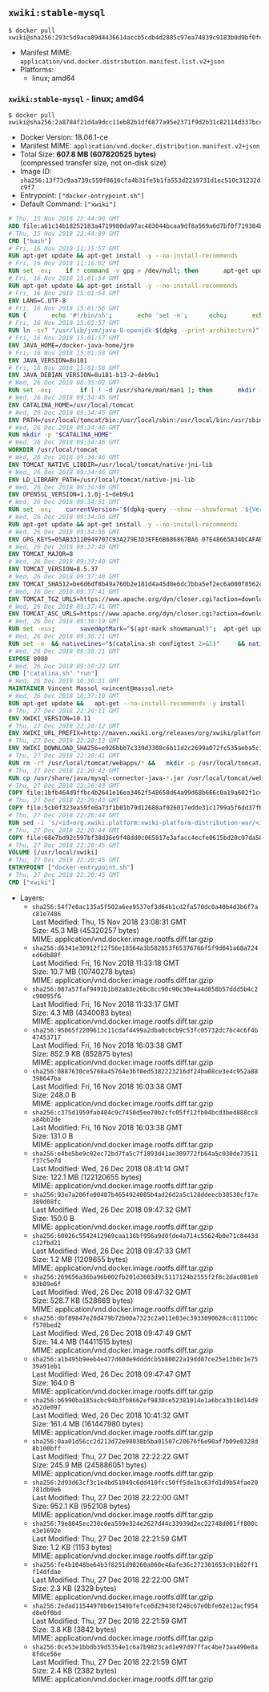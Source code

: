 ## `xwiki:stable-mysql`

```console
$ docker pull xwiki@sha256:293c5d9aca89d4436614accb5cdb4d2885c97ea74839c9183b0d9bf0fc1ba25d
```

-	Manifest MIME: `application/vnd.docker.distribution.manifest.list.v2+json`
-	Platforms:
	-	linux; amd64

### `xwiki:stable-mysql` - linux; amd64

```console
$ docker pull xwiki@sha256:2a8784f21d4a9dcc11eb82b1df6877a95e2371f9d2b31c82114d337bcc0f3c73
```

-	Docker Version: 18.06.1-ce
-	Manifest MIME: `application/vnd.docker.distribution.manifest.v2+json`
-	Total Size: **607.8 MB (607820525 bytes)**  
	(compressed transfer size, not on-disk size)
-	Image ID: `sha256:13f73c9aa739c559f8616cfa4b31fe5b1fa553d2219731d1ec510c31232dc9f7`
-	Entrypoint: `["docker-entrypoint.sh"]`
-	Default Command: `["xwiki"]`

```dockerfile
# Thu, 15 Nov 2018 22:44:00 GMT
ADD file:a61c14b18252183a4719980da97ac483044bcaa9df8a569a6d7bf0f719384b5e in / 
# Thu, 15 Nov 2018 22:44:09 GMT
CMD ["bash"]
# Fri, 16 Nov 2018 11:15:57 GMT
RUN apt-get update && apt-get install -y --no-install-recommends 		ca-certificates 		curl 		netbase 		wget 	&& rm -rf /var/lib/apt/lists/*
# Fri, 16 Nov 2018 11:16:02 GMT
RUN set -ex; 	if ! command -v gpg > /dev/null; then 		apt-get update; 		apt-get install -y --no-install-recommends 			gnupg 			dirmngr 		; 		rm -rf /var/lib/apt/lists/*; 	fi
# Fri, 16 Nov 2018 15:01:54 GMT
RUN apt-get update && apt-get install -y --no-install-recommends 		bzip2 		unzip 		xz-utils 	&& rm -rf /var/lib/apt/lists/*
# Fri, 16 Nov 2018 15:01:54 GMT
ENV LANG=C.UTF-8
# Fri, 16 Nov 2018 15:01:56 GMT
RUN { 		echo '#!/bin/sh'; 		echo 'set -e'; 		echo; 		echo 'dirname "$(dirname "$(readlink -f "$(which javac || which java)")")"'; 	} > /usr/local/bin/docker-java-home 	&& chmod +x /usr/local/bin/docker-java-home
# Fri, 16 Nov 2018 15:01:57 GMT
RUN ln -svT "/usr/lib/jvm/java-8-openjdk-$(dpkg --print-architecture)" /docker-java-home
# Fri, 16 Nov 2018 15:01:57 GMT
ENV JAVA_HOME=/docker-java-home/jre
# Fri, 16 Nov 2018 15:01:58 GMT
ENV JAVA_VERSION=8u181
# Fri, 16 Nov 2018 15:01:58 GMT
ENV JAVA_DEBIAN_VERSION=8u181-b13-2~deb9u1
# Wed, 26 Dec 2018 08:35:02 GMT
RUN set -ex; 		if [ ! -d /usr/share/man/man1 ]; then 		mkdir -p /usr/share/man/man1; 	fi; 		apt-get update; 	apt-get install -y --no-install-recommends 		openjdk-8-jre="$JAVA_DEBIAN_VERSION" 	; 	rm -rf /var/lib/apt/lists/*; 		[ "$(readlink -f "$JAVA_HOME")" = "$(docker-java-home)" ]; 		update-alternatives --get-selections | awk -v home="$(readlink -f "$JAVA_HOME")" 'index($3, home) == 1 { $2 = "manual"; print | "update-alternatives --set-selections" }'; 	update-alternatives --query java | grep -q 'Status: manual'
# Wed, 26 Dec 2018 09:34:45 GMT
ENV CATALINA_HOME=/usr/local/tomcat
# Wed, 26 Dec 2018 09:34:45 GMT
ENV PATH=/usr/local/tomcat/bin:/usr/local/sbin:/usr/local/bin:/usr/sbin:/usr/bin:/sbin:/bin
# Wed, 26 Dec 2018 09:34:46 GMT
RUN mkdir -p "$CATALINA_HOME"
# Wed, 26 Dec 2018 09:34:46 GMT
WORKDIR /usr/local/tomcat
# Wed, 26 Dec 2018 09:34:46 GMT
ENV TOMCAT_NATIVE_LIBDIR=/usr/local/tomcat/native-jni-lib
# Wed, 26 Dec 2018 09:34:46 GMT
ENV LD_LIBRARY_PATH=/usr/local/tomcat/native-jni-lib
# Wed, 26 Dec 2018 09:34:46 GMT
ENV OPENSSL_VERSION=1.1.0j-1~deb9u1
# Wed, 26 Dec 2018 09:34:51 GMT
RUN set -ex; 	currentVersion="$(dpkg-query --show --showformat '${Version}\n' openssl)"; 	if dpkg --compare-versions "$currentVersion" '<<' "$OPENSSL_VERSION"; then 		if ! grep -q stretch /etc/apt/sources.list; then 			{ 				echo 'deb http://deb.debian.org/debian stretch main'; 				echo 'deb http://security.debian.org stretch/updates main'; 				echo 'deb http://deb.debian.org/debian stretch-updates main'; 			} > /etc/apt/sources.list.d/stretch.list; 			{ 				echo 'Package: *'; 				echo 'Pin: release n=stretch*'; 				echo 'Pin-Priority: -10'; 				echo; 				echo 'Package: openssl libssl*'; 				echo "Pin: version $OPENSSL_VERSION"; 				echo 'Pin-Priority: 990'; 			} > /etc/apt/preferences.d/stretch-openssl; 		fi; 		apt-get update; 		apt-get install -y --no-install-recommends openssl="$OPENSSL_VERSION"; 		rm -rf /var/lib/apt/lists/*; 	fi
# Wed, 26 Dec 2018 09:34:56 GMT
RUN apt-get update && apt-get install -y --no-install-recommends 		libapr1 	&& rm -rf /var/lib/apt/lists/*
# Wed, 26 Dec 2018 09:34:56 GMT
ENV GPG_KEYS=05AB33110949707C93A279E3D3EFE6B686867BA6 07E48665A34DCAFAE522E5E6266191C37C037D42 47309207D818FFD8DCD3F83F1931D684307A10A5 541FBE7D8F78B25E055DDEE13C370389288584E7 61B832AC2F1C5A90F0F9B00A1C506407564C17A3 713DA88BE50911535FE716F5208B0AB1D63011C7 79F7026C690BAA50B92CD8B66A3AD3F4F22C4FED 9BA44C2621385CB966EBA586F72C284D731FABEE A27677289986DB50844682F8ACB77FC2E86E29AC A9C5DF4D22E99998D9875A5110C01C5A2F6059E7 DCFD35E0BF8CA7344752DE8B6FB21E8933C60243 F3A04C595DB5B6A5F1ECA43E3B7BBB100D811BBE F7DA48BB64BCB84ECBA7EE6935CD23C10D498E23
# Wed, 26 Dec 2018 09:37:40 GMT
ENV TOMCAT_MAJOR=8
# Wed, 26 Dec 2018 09:37:40 GMT
ENV TOMCAT_VERSION=8.5.37
# Wed, 26 Dec 2018 09:37:40 GMT
ENV TOMCAT_SHA512=be6d6df8b49a760b2e181d4a45d8e6dc7bba5ef2ec6a000f8562cf5f34db5b7fac300cba65bca782bfd25a9f9d8d4a48625f1ad046115c1d6629ea5f210a2718
# Wed, 26 Dec 2018 09:37:41 GMT
ENV TOMCAT_TGZ_URLS=https://www.apache.org/dyn/closer.cgi?action=download&filename=tomcat/tomcat-8/v8.5.37/bin/apache-tomcat-8.5.37.tar.gz 	https://www-us.apache.org/dist/tomcat/tomcat-8/v8.5.37/bin/apache-tomcat-8.5.37.tar.gz 	https://www.apache.org/dist/tomcat/tomcat-8/v8.5.37/bin/apache-tomcat-8.5.37.tar.gz 	https://archive.apache.org/dist/tomcat/tomcat-8/v8.5.37/bin/apache-tomcat-8.5.37.tar.gz
# Wed, 26 Dec 2018 09:37:41 GMT
ENV TOMCAT_ASC_URLS=https://www.apache.org/dyn/closer.cgi?action=download&filename=tomcat/tomcat-8/v8.5.37/bin/apache-tomcat-8.5.37.tar.gz.asc 	https://www-us.apache.org/dist/tomcat/tomcat-8/v8.5.37/bin/apache-tomcat-8.5.37.tar.gz.asc 	https://www.apache.org/dist/tomcat/tomcat-8/v8.5.37/bin/apache-tomcat-8.5.37.tar.gz.asc 	https://archive.apache.org/dist/tomcat/tomcat-8/v8.5.37/bin/apache-tomcat-8.5.37.tar.gz.asc
# Wed, 26 Dec 2018 09:38:19 GMT
RUN set -eux; 		savedAptMark="$(apt-mark showmanual)"; 	apt-get update; 		apt-get install -y --no-install-recommends gnupg dirmngr; 		export GNUPGHOME="$(mktemp -d)"; 	for key in $GPG_KEYS; do 		gpg --batch --keyserver ha.pool.sks-keyservers.net --recv-keys "$key"; 	done; 		apt-get install -y --no-install-recommends wget ca-certificates; 		success=; 	for url in $TOMCAT_TGZ_URLS; do 		if wget -O tomcat.tar.gz "$url"; then 			success=1; 			break; 		fi; 	done; 	[ -n "$success" ]; 		echo "$TOMCAT_SHA512 *tomcat.tar.gz" | sha512sum -c -; 		success=; 	for url in $TOMCAT_ASC_URLS; do 		if wget -O tomcat.tar.gz.asc "$url"; then 			success=1; 			break; 		fi; 	done; 	[ -n "$success" ]; 		gpg --batch --verify tomcat.tar.gz.asc tomcat.tar.gz; 	tar -xvf tomcat.tar.gz --strip-components=1; 	rm bin/*.bat; 	rm tomcat.tar.gz*; 	command -v gpgconf && gpgconf --kill all || :; 	rm -rf "$GNUPGHOME"; 		nativeBuildDir="$(mktemp -d)"; 	tar -xvf bin/tomcat-native.tar.gz -C "$nativeBuildDir" --strip-components=1; 	apt-get install -y --no-install-recommends 		dpkg-dev 		gcc 		libapr1-dev 		libssl-dev 		make 		"openjdk-${JAVA_VERSION%%[.~bu-]*}-jdk=$JAVA_DEBIAN_VERSION" 	; 	( 		export CATALINA_HOME="$PWD"; 		cd "$nativeBuildDir/native"; 		gnuArch="$(dpkg-architecture --query DEB_BUILD_GNU_TYPE)"; 		./configure 			--build="$gnuArch" 			--libdir="$TOMCAT_NATIVE_LIBDIR" 			--prefix="$CATALINA_HOME" 			--with-apr="$(which apr-1-config)" 			--with-java-home="$(docker-java-home)" 			--with-ssl=yes; 		make -j "$(nproc)"; 		make install; 	); 	rm -rf "$nativeBuildDir"; 	rm bin/tomcat-native.tar.gz; 		apt-mark auto '.*' > /dev/null; 	[ -z "$savedAptMark" ] || apt-mark manual $savedAptMark; 	apt-get purge -y --auto-remove -o APT::AutoRemove::RecommendsImportant=false; 	rm -rf /var/lib/apt/lists/*; 		find ./bin/ -name '*.sh' -exec sed -ri 's|^#!/bin/sh$|#!/usr/bin/env bash|' '{}' +; 		chmod -R +rX .; 	chmod 777 logs work
# Wed, 26 Dec 2018 09:38:21 GMT
RUN set -e 	&& nativeLines="$(catalina.sh configtest 2>&1)" 	&& nativeLines="$(echo "$nativeLines" | grep 'Apache Tomcat Native')" 	&& nativeLines="$(echo "$nativeLines" | sort -u)" 	&& if ! echo "$nativeLines" | grep 'INFO: Loaded APR based Apache Tomcat Native library' >&2; then 		echo >&2 "$nativeLines"; 		exit 1; 	fi
# Wed, 26 Dec 2018 09:38:21 GMT
EXPOSE 8080
# Wed, 26 Dec 2018 09:38:22 GMT
CMD ["catalina.sh" "run"]
# Wed, 26 Dec 2018 10:36:31 GMT
MAINTAINER Vincent Massol <vincent@massol.net>
# Wed, 26 Dec 2018 10:37:10 GMT
RUN apt-get update &&   apt-get --no-install-recommends -y install     curl     libreoffice     unzip     procps     libmysql-java &&   rm -rf /var/lib/apt/lists/*
# Thu, 27 Dec 2018 22:20:11 GMT
ENV XWIKI_VERSION=10.11
# Thu, 27 Dec 2018 22:20:12 GMT
ENV XWIKI_URL_PREFIX=http://maven.xwiki.org/releases/org/xwiki/platform/xwiki-platform-distribution-war/10.11
# Thu, 27 Dec 2018 22:20:12 GMT
ENV XWIKI_DOWNLOAD_SHA256=e926bbb7c339d3308c6b11d2c2699a072fc535aeba5c18a30c6f9c10fe395ec7
# Thu, 27 Dec 2018 22:20:41 GMT
RUN rm -rf /usr/local/tomcat/webapps/* &&   mkdir -p /usr/local/tomcat/temp &&   mkdir -p /usr/local/xwiki/data &&   curl -fSL "${XWIKI_URL_PREFIX}/xwiki-platform-distribution-war-${XWIKI_VERSION}.war" -o xwiki.war &&   echo "$XWIKI_DOWNLOAD_SHA256 xwiki.war" | sha256sum -c - &&   unzip -d /usr/local/tomcat/webapps/ROOT xwiki.war &&   rm -f xwiki.war
# Thu, 27 Dec 2018 22:20:42 GMT
RUN cp /usr/share/java/mysql-connector-java-*.jar /usr/local/tomcat/webapps/ROOT/WEB-INF/lib/
# Thu, 27 Dec 2018 22:20:43 GMT
COPY file:1bfb464d9ffbc4b2641e16ea3462f548658d64a99d68b666c0a19a602f1c4763 in /usr/local/tomcat/bin/ 
# Thu, 27 Dec 2018 22:20:43 GMT
COPY file:5cb0f323ea59fe0a73f1b01b79d12680af026017edde31c1799a5f6dd37fb425 in /usr/local/tomcat/webapps/ROOT/WEB-INF/hibernate.cfg.xml 
# Thu, 27 Dec 2018 22:20:44 GMT
RUN sed -i 's/<id>org.xwiki.platform:xwiki-platform-distribution-war/<id>org.xwiki.platform:xwiki-platform-distribution-docker/'   /usr/local/tomcat/webapps/ROOT/META-INF/extension.xed
# Thu, 27 Dec 2018 22:20:44 GMT
COPY file:68e7bd92c597bf38d36e9f48dd0c065817e3afacc4ecfe0615bd20c97da58ee5 in /usr/local/bin/docker-entrypoint.sh 
# Thu, 27 Dec 2018 22:20:45 GMT
VOLUME [/usr/local/xwiki]
# Thu, 27 Dec 2018 22:20:45 GMT
ENTRYPOINT ["docker-entrypoint.sh"]
# Thu, 27 Dec 2018 22:20:45 GMT
CMD ["xwiki"]
```

-	Layers:
	-	`sha256:54f7e8ac135a5f502a6ee9537ef3d64b1cd2fa570dc0a40b4d3b6f7ac81e7486`  
		Last Modified: Thu, 15 Nov 2018 23:08:31 GMT  
		Size: 45.3 MB (45320257 bytes)  
		MIME: application/vnd.docker.image.rootfs.diff.tar.gzip
	-	`sha256:d6341e30912f12f56e18564a3b582853f65376766f5f9d641a68a724ed6db88f`  
		Last Modified: Fri, 16 Nov 2018 11:33:18 GMT  
		Size: 10.7 MB (10740278 bytes)  
		MIME: application/vnd.docker.image.rootfs.diff.tar.gzip
	-	`sha256:087a57faf9491b1b82a83e26bc8cc90c90c30e4a4d858b57ddd5b4c2c90095f6`  
		Last Modified: Fri, 16 Nov 2018 11:33:17 GMT  
		Size: 4.3 MB (4340083 bytes)  
		MIME: application/vnd.docker.image.rootfs.diff.tar.gzip
	-	`sha256:95065f2209613c11cdaf4499a2dba0c6cb9c53fc05732dc76c4c6f4b47453717`  
		Last Modified: Fri, 16 Nov 2018 16:03:38 GMT  
		Size: 852.9 KB (852875 bytes)  
		MIME: application/vnd.docker.image.rootfs.diff.tar.gzip
	-	`sha256:0887630ce5768a45764e3bf0ed5382223216df24ba08ce3e4c952a88398647ba`  
		Last Modified: Fri, 16 Nov 2018 16:03:38 GMT  
		Size: 248.0 B  
		MIME: application/vnd.docker.image.rootfs.diff.tar.gzip
	-	`sha256:c375d1959fab484c9c7450d5ee70b2cfc05ff12fb04bcd3bed888cc8a84bb2de`  
		Last Modified: Fri, 16 Nov 2018 16:03:38 GMT  
		Size: 131.0 B  
		MIME: application/vnd.docker.image.rootfs.diff.tar.gzip
	-	`sha256:e4be5be9c02ec72bd7fa5c7f1893d41ae309772fb64a5c030de73511f37c5e7d`  
		Last Modified: Wed, 26 Dec 2018 08:41:14 GMT  
		Size: 122.1 MB (122120655 bytes)  
		MIME: application/vnd.docker.image.rootfs.diff.tar.gzip
	-	`sha256:93e7a206fe00487b4654924085b4ad26d2a5c128ddeecb38530cf17e389d08fc`  
		Last Modified: Wed, 26 Dec 2018 09:47:32 GMT  
		Size: 150.0 B  
		MIME: application/vnd.docker.image.rootfs.diff.tar.gzip
	-	`sha256:60026c5542412969caa136bf956a9d0fde4a714c55624b0e71c8443dc12fbd21`  
		Last Modified: Wed, 26 Dec 2018 09:47:33 GMT  
		Size: 1.2 MB (1209655 bytes)  
		MIME: application/vnd.docker.image.rootfs.diff.tar.gzip
	-	`sha256:269656a36ba96b002fb201d3603d9c5117124b2555f2f8c2dac081e803b89e6f`  
		Last Modified: Wed, 26 Dec 2018 09:47:32 GMT  
		Size: 528.7 KB (528669 bytes)  
		MIME: application/vnd.docker.image.rootfs.diff.tar.gzip
	-	`sha256:dbf89847e20d479b72b00a7323c2a011e03ec3933090628cc811106cf578bed2`  
		Last Modified: Wed, 26 Dec 2018 09:47:49 GMT  
		Size: 14.4 MB (14411515 bytes)  
		MIME: application/vnd.docker.image.rootfs.diff.tar.gzip
	-	`sha256:a1b495b9eeb4e477d60de9ddddcb5b80022a19dd07ce25e13b0c1e7539a91eb1`  
		Last Modified: Wed, 26 Dec 2018 09:47:47 GMT  
		Size: 164.0 B  
		MIME: application/vnd.docker.image.rootfs.diff.tar.gzip
	-	`sha256:b6990ba185acbc94b3fb8662ef9830ce52381014e1a6bca3b18d14d9a52de097`  
		Last Modified: Wed, 26 Dec 2018 10:41:32 GMT  
		Size: 161.4 MB (161447980 bytes)  
		MIME: application/vnd.docker.image.rootfs.diff.tar.gzip
	-	`sha256:0aa01d56cc2d213d72e98038b5ba01507c20676f6e90af7b09e0328d8b100bff`  
		Last Modified: Thu, 27 Dec 2018 22:22:22 GMT  
		Size: 245.9 MB (245886051 bytes)  
		MIME: application/vnd.docker.image.rootfs.diff.tar.gzip
	-	`sha256:2d93d63cf3c1e4bd51040c6dd410fcc50ff5de1bc63fd1d9b54fae20781db0e6`  
		Last Modified: Thu, 27 Dec 2018 22:22:00 GMT  
		Size: 952.1 KB (952108 bytes)  
		MIME: application/vnd.docker.image.rootfs.diff.tar.gzip
	-	`sha256:79e8845ec230c0ea559e324e2627d44c33939d2ec22748d001ff800ce3e1692e`  
		Last Modified: Thu, 27 Dec 2018 22:21:59 GMT  
		Size: 1.2 KB (1153 bytes)  
		MIME: application/vnd.docker.image.rootfs.diff.tar.gzip
	-	`sha256:fe4b1048be64b3f8251d98260a860e46afe36c272301653c01b82ff1f14dfdae`  
		Last Modified: Thu, 27 Dec 2018 22:22:00 GMT  
		Size: 2.3 KB (2329 bytes)  
		MIME: application/vnd.docker.image.rootfs.diff.tar.gzip
	-	`sha256:2edad11544970b0e1549bfefce8d29438f248c67e0bfe62e12acf954d8e0f0bd`  
		Last Modified: Thu, 27 Dec 2018 22:21:59 GMT  
		Size: 3.8 KB (3842 bytes)  
		MIME: application/vnd.docker.image.rootfs.diff.tar.gzip
	-	`sha256:0ce53e1bbdb39d5354e1c6a7b9823cad1e97d97ffac4be73aa490e8a8fdce56e`  
		Last Modified: Thu, 27 Dec 2018 22:21:59 GMT  
		Size: 2.4 KB (2382 bytes)  
		MIME: application/vnd.docker.image.rootfs.diff.tar.gzip
